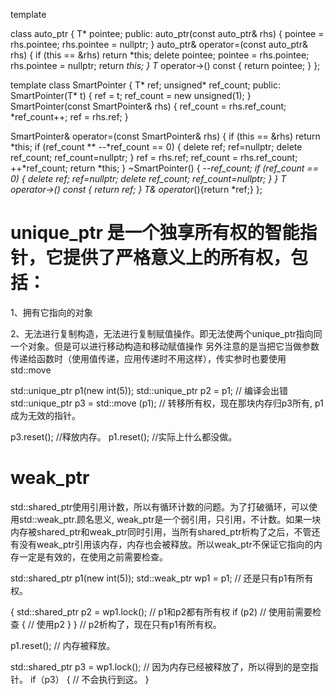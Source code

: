 template <class T>
  
class auto_ptr 
{
  T* pointee;
public:
  auto_ptr(const auto_ptr<T>& rhs) {
    pointee = rhs.pointee;
    rhs.pointee = nullptr;
  }
  auto_ptr<T>& operator=(const auto_ptr<T>& rhs) {
    if (this == &rhs) return *this;
    delete pointee; 
    pointee = rhs.pointee;
    rhs.pointee = nullptr;
    return *this;
  }
  T* operator->() const {
    return pointee;
  }
};
 
template<class T>
class SmartPointer
{
  T* ref;
  unsigned* ref_count;
public:
  SmartPointer(T* t) {
    ref = t;
    ref_count = new unsigned(1);
  }
  SmartPointer(const SmartPointer<T>& rhs) {
    ref_count = rhs.ref_count;
    *ref_count++;
    ref = rhs.ref;
  }
  
  SmartPointer<T>& operator=(const SmartPointer<T>& rhs) {
    if (this == &rhs) return *this;
    if (ref_count ** --*ref_count == 0) {
      delete ref; ref=nullptr;
      delete ref_count; ref_count=nullptr;
    }
    ref = rhs.ref;
    ref_count = rhs.ref_count;
    ++*ref_count;
    return *this;
  }
  ~SmartPointer() {
    --*ref_count;
    if (*ref_count == 0) {
      delete ref; ref=nullptr;
      delete ref_count; ref_count=nullptr;
    }
  }
  T* operator->() const {
    return ref;
  }
  T& operator*(){return *ref;}
};
  

# unique_ptr 是一个独享所有权的智能指针，它提供了严格意义上的所有权，包括：

1、拥有它指向的对象

2、无法进行复制构造，无法进行复制赋值操作。即无法使两个unique_ptr指向同一个对象。但是可以进行移动构造和移动赋值操作
另外注意的是当把它当做参数传递给函数时（使用值传递，应用传递时不用这样），传实参时也要使用std::move

std::unique_ptr<int> p1(new int(5));
std::unique_ptr<int> p2 = p1; // 编译会出错
std::unique_ptr<int> p3 = std::move (p1); // 转移所有权，现在那块内存归p3所有, p1成为无效的指针。

p3.reset(); //释放内存。
p1.reset(); //实际上什么都没做。

# weak_ptr
std::shared_ptr使用引用计数，所以有循环计数的问题。为了打破循环，可以使用std::weak_ptr.顾名思义, weak_ptr是一个弱引用，只引用，不计数。如果一块内存被shared_ptr和weak_ptr同时引用，当所有shared_ptr析构了之后，不管还有没有weak_ptr引用该内存，内存也会被释放。所以weak_ptr不保证它指向的内存一定是有效的，在使用之前需要检查。

std::shared_ptr<int> p1(new int(5));
std::weak_ptr<int> wp1 = p1; // 还是只有p1有所有权。

{
  std::shared_ptr<int> p2 = wp1.lock(); // p1和p2都有所有权
  if (p2) // 使用前需要检查
  { 
    // 使用p2
  }
} // p2析构了，现在只有p1有所有权。

p1.reset(); // 内存被释放。

std::shared_ptr<int> p3 = wp1.lock(); // 因为内存已经被释放了，所以得到的是空指针。
if（p3）
{
  // 不会执行到这。
}
